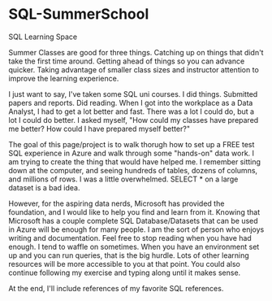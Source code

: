 # SQL-SummerSchool
SQL Learning Space

Summer Classes are good for three things. 
Catching up on things that didn't take the first time around.
Getting ahead of things so you can advance quicker.
Taking advantage of smaller class sizes and instructor attention to improve the learning experience.

I just want to say, I've taken some SQL uni courses. I did things. Submitted papers and reports. Did reading. When I got into the workplace as a Data Analyst, I had to get a lot better and fast. There was a lot I could do, but a lot I could do better. I asked myself, "How could my classes have prepared me better? How could I have prepared myself better?"

The goal of this page/project is to walk thorugh how to set up a FREE test SQL experience in Azure and walk through some "hands-on" data work. I am trying to create the thing that would have helped me. I remember sitting down at the computer, and seeing hundreds of tables, dozens of columns, and millions of rows. I was a little overwhelmed. SELECT * on a large dataset is a bad idea.

However, for the aspiring data nerds, Microsoft has provided the foundation, and I would like to help you find and learn from it. Knowing that Microsoft has a couple complete SQL Database/Datasets that can be used in Azure will be enough for many people. I am the sort of person who enjoys writing and documentation. Feel free to stop reading when you have had enough. I tend to waffle on sometimes. When you have an environment set up and you can run queries, that is the big hurdle. Lots of other learning resources will be more accessible to you at that point. You could also continue following my exercise and typing along until it makes sense.

At the end, I'll include references of my favorite SQL references.
